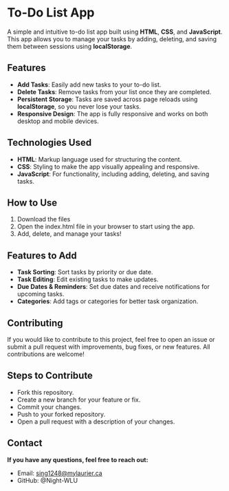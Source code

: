# To-Do List App

A simple and intuitive to-do list app built using **HTML**, **CSS**, and **JavaScript**. This app allows you to manage your tasks by adding, deleting, and saving them between sessions using **localStorage**.

## Features

- **Add Tasks**: Easily add new tasks to your to-do list.
- **Delete Tasks**: Remove tasks from your list once they are completed.
- **Persistent Storage**: Tasks are saved across page reloads using **localStorage**, so you never lose your tasks.
- **Responsive Design**: The app is fully responsive and works on both desktop and mobile devices.

## Technologies Used

- **HTML**: Markup language used for structuring the content.
- **CSS**: Styling to make the app visually appealing and responsive.
- **JavaScript**: For functionality, including adding, deleting, and saving tasks.

## How to Use

1. Download the files
2. Open the index.html file in your browser to start using the app.
3. Add, delete, and manage your tasks!

## Features to Add 

- **Task Sorting**: Sort tasks by priority or due date.
- **Task Editing**: Edit existing tasks to make updates.
- **Due Dates & Reminders**: Set due dates and receive notifications for upcoming tasks.
- **Categories**: Add tags or categories for better task organization.

## Contributing

If you would like to contribute to this project, feel free to open an issue or submit a pull request with improvements, bug fixes, or new features. All contributions are welcome!

## Steps to Contribute
- Fork this repository.
- Create a new branch for your feature or fix.
- Commit your changes.
- Push to your forked repository.
- Open a pull request with a description of your changes.

## Contact

**If you have any questions, feel free to reach out:**

- Email: sing1248@mylaurier.ca
- GitHub: @Night-WLU

